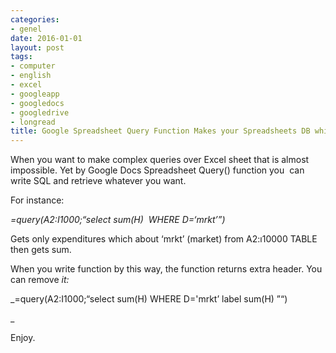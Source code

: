 ```yaml
---
categories:
- genel
date: 2016-01-01
layout: post
tags:
- computer
- english
- excel
- googleapp
- googledocs
- googledrive
- longread
title: Google Spreadsheet Query Function Makes your Spreadsheets DB which SQL-ready
---
```


When you want to make complex queries over Excel sheet that is almost impossible. Yet by Google Docs Spreadsheet Query() function you  can write SQL and retrieve whatever you want.

For instance:

_\=query(A2:I1000;“select sum(H)  WHERE D=‘mrkt’”)_   

Gets only expenditures which about ‘mrkt’ (market) from A2:ı10000 TABLE then gets sum.

When you write function by this way, the function returns extra header. You can remove _it:_

_\=query(A2:I1000;“select sum(H) WHERE D='mrkt’ label sum(H) ”“)

_  

Enjoy.
